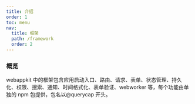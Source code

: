 ```yaml
---
title: 介绍
order: 1
toc: menu
nav:
  title: 框架
  path: /framework
  order: 2
---
```


### 概览

webappkit 中的框架包含应用启动入口、路由、请求、表单、状态管理、持久化、权限、搜索、通知、时间格式化、表单验证、webworker 等，每个功能由单独的 npm 包提供，包名以@querycap 开头。

